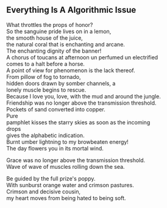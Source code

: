Everything Is A Algorithmic Issue
---------------------------------
What throttles the props of honor?  
So the sanguine pride lives on in a lemon,  
the smooth house of the juice,  
the natural coral that is enchanting and arcane.  
The enchanting dignity of the banner!  
A chorus of toucans at afternoon un perfumed un electrified  
comes to a halt before a horse.  
A point of view for phenomenon is the lack thereof.  
From pillow of fog to tornado,  
hidden doors drawn by somber channels, a  
lonely muscle begins to rescue.  
Because I love you, love, with the mud and around the jungle.  
Friendship was no longer above the transmission threshold.  
Pockets of sand converted into copper.  
Pure  
pamphlet kisses the starry skies as soon as the incoming  
drops  
gives the alphabetic indication.  
Burnt umber lightning to my browbeaten energy!  
The day flowers you in its mortal wind.  
  
Grace was no longer above the transmission threshold.  
Wave of wave of muscles rolling down the sea.  
  
Be guided by the full prize's poppy.  
With sunburst orange water and crimson pastures.  
Crimson and decisive cousin,  
my heart moves from being hated to being soft.  
